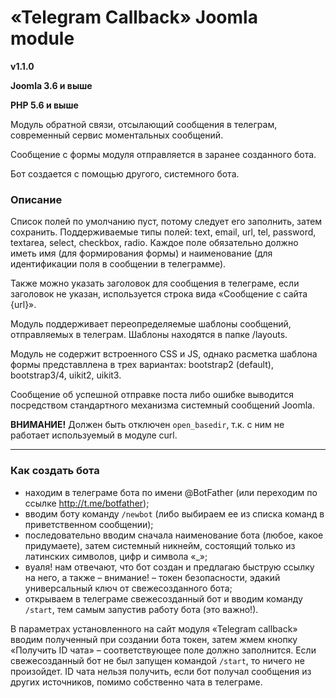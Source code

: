 # «Telegram Callback» Joomla module

**v1.1.0**

**Joomla 3.6 и выше**

**PHP 5.6 и выше**

Модуль обратной связи, отсылающий сообщения в телеграм, современный сервис моментальных сообщений.

Сообщение с формы модуля отправляется в заранее созданного бота.

Бот создается с помощью другого, системного бота.

### Описание

Список полей по умолчанию пуст, потому следует его заполнить, затем сохранить. Поддерживаемые типы полей: text, email, url, tel, password, textarea, select, checkbox, radio. Каждое поле обязательно должно иметь имя (для формирования формы) и наименование (для идентификации поля в сообщении в телеграмме).

Также можно указать заголовок для сообщения в телеграме, если заголовок не указан, используется строка вида «Сообщение с сайта {url}».

Модуль поддерживает переопределяемые шаблоны сообщений, отправляемых в телеграм. Шаблоны находятся в папке /layouts.

Модуль не содержит встроенного CSS и JS, однако расметка шаблона формы представллена в трех вариантах: bootstrap2 (default), bootstrap3/4, uikit2, uikit3.

Сообщение об успешной отправке поста либо ошибке выводится посредством стандартного механизма системный сообщений Joomla.


**ВНИМАНИЕ!** Должен быть отключен `open_basedir`, т.к. с ним не работает используемый в модуле curl.

---

### Как создать бота

-  находим в телеграме бота по имени @BotFather (или переходим по ссылке http://t.me/botfather);
-  вводим боту команду `/newbot` (либо выбираем ее из списка команд в приветственном сообщении);
-  последовательно вводим сначала наименование бота (любое, какое придумаете), затем системный никнейм, состоящий только из латинских символов, цифр и символа «_»;
-  вуаля! нам отвечают, что бот создан и предлагаю быструю ссылку на него, а также &ndash; внимание! &ndash; токен безопасности, эдакий универсальный ключ от свежесозданного бота;
-  открываем в телеграме свежесозданный бот и вводим команду `/start`, тем самым запустив работу бота (это важно!).

В параметрах установленного на сайт модуля «Telegram callback» вводим полученный при создании бота токен, затем жмем кнопку «Получить ID чата» &ndash; соответствующее поле должно заполнится. Если свежесозданный бот не был запущен командой `/start`, то ничего не произойдет. ID чата нельзя получить, если бот получал сообщения из других источников, помимо собственно чата в телеграме.
